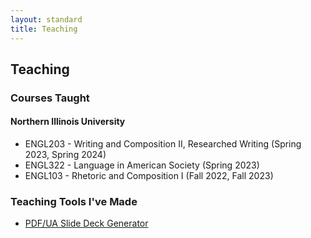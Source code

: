 ```yaml
---
layout: standard
title: Teaching
---
```

## Teaching
### Courses Taught
#### Northern Illinois University

* ENGL203 - Writing and Composition II, Researched Writing (Spring 2023, Spring 2024)
* ENGL322 - Language in American Society (Spring 2023)
* ENGL103 - Rhetoric and Composition I (Fall 2022, Fall 2023)

### Teaching Tools I've Made
* [PDF/UA Slide Deck Generator](https://github.com/reneeverly/slide-deck-template/)

<!--
### Subpages
{% include list_subpages_fancy.md %}
-->
